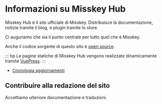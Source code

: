 # Informazioni su Misskey Hub

Misskey Hub è il sito ufficiale di Misskey. Distribuisce la documentazione, notizie tramite il blog, e plugin tramite lo store.

Ci auguriamo che sia il punto centrale per tutto quel che è Misskey.

Anche il codice sorgente di questo sito è [open source](https://github.com/misskey-dev/misskey-hub).

::: tip
Le pagine statiche di Misskey Hub vengono realizzate dinamicamente tramite [VuePress](https://github.com/vuepress/vuepress-next).
:::

- [Cronologia aggiornamenti](../updates.md)

## Contribuire alla redazione del sito

Accettiamo ulteriore documentazione e traduzioni.
